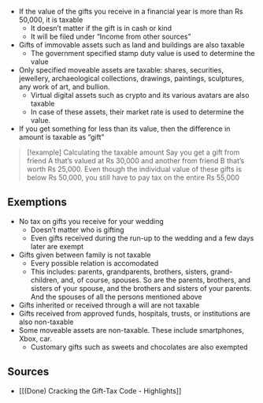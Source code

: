 - If the value of the gifts you receive in a financial year is more than Rs 50,000, it is taxable
	- It doesn’t matter if the gift is in cash or kind
	- It will be filed under “Income from other sources”
- Gifts of immovable assets such as land and buildings are also taxable
	- The government specified stamp duty value is used to determine the value
- Only specified moveable assets are taxable: shares, securities, jewellery, archaeological collections, drawings, paintings, sculptures, any work of art, and bullion.
	- Virtual digital assets such as crypto and its various avatars are also taxable
	- In case of these assets, their market rate is used to determine the value.
- If you get something for less than its value, then the difference in amount is taxable as “gift”

> [!example] Calculating the taxable amount
> Say you get a gift from friend A that’s valued at Rs 30,000  and another from friend B that’s worth Rs 25,000. Even though the individual value of these gifts is below Rs 50,000, you still have to pay tax on the entire Rs 55,000

## Exemptions
- No tax on gifts you receive for your wedding
	- Doesn’t matter who is gifting
	- Even gifts received during the run-up to the wedding and a few days later are exempt
- Gifts given between family is not taxable
	- Every possible relation is accomodated
	- This includes: parents, grandparents, brothers, sisters, grand-children, and, of course, spouses. So are the parents, brothers, and sisters of your spouse, and the brothers and sisters of your parents. And the spouses of all the persons mentioned above
- Gifts inherited or received through a will are not taxable
- Gifts received from approved funds, hospitals, trusts, or institutions are also non-taxable
- Some moveable assets are non-taxable. These include smartphones, Xbox, car.
	- Customary gifts such as sweets and chocolates are also exempted

## Sources
- [[(Done) Cracking the Gift-Tax Code - Highlights]]